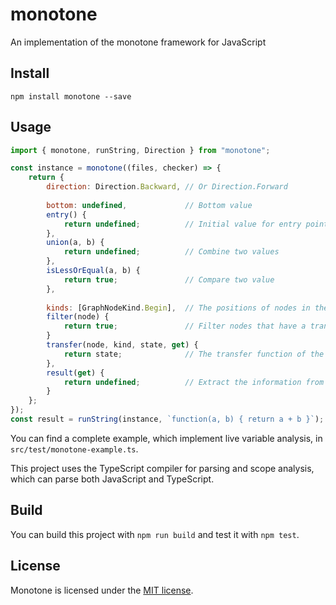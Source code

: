 monotone
========
An implementation of the monotone framework for JavaScript

Install
-------
```
npm install monotone --save
```

Usage
-----
```javascript
import { monotone, runString, Direction } from "monotone";

const instance = monotone((files, checker) => {
	return {
		direction: Direction.Backward, // Or Direction.Forward
		
		bottom: undefined,             // Bottom value
		entry() {
			return undefined;          // Initial value for entry points
		},
		union(a, b) {
			return undefined;          // Combine two values
		},
		isLessOrEqual(a, b) {
			return true;               // Compare two value
		},
		
		kinds: [GraphNodeKind.Begin],  // The positions of nodes in the AST that have a transfer function
		filter(node) {
			return true;               // Filter nodes that have a transfer function
		}
		transfer(node, kind, state, get) {
			return state;              // The transfer function of the monotone framework
		},
		result(get) {
			return undefined;          // Extract the information from the final state
		}
	};
});
const result = runString(instance, `function(a, b) { return a + b }`);
```
You can find a complete example, which implement live variable analysis, in `src/test/monotone-example.ts`.

This project uses the TypeScript compiler for parsing and scope analysis, which can parse both JavaScript and TypeScript.

Build
-----
You can build this project with `npm run build` and test it with `npm test`.

License
-------
Monotone is licensed under the [MIT license](http://opensource.org/licenses/MIT).

